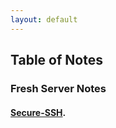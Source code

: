 ```yaml
---
layout: default
---
```

## Table of Notes
### Fresh Server Notes
#### [Secure-SSH](./Secure-SSH.md).


